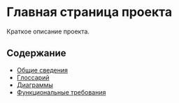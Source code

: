 # Главная страница проекта

Краткое описание проекта.

## Содержание
- [Общие сведения](02_Общие_сведения.md)
- [Глоссарий](03_Глоссарий.md)
- [Диаграммы](04_Диаграммы.md)
- [Функциональные требования](05_Функциональные.md)
